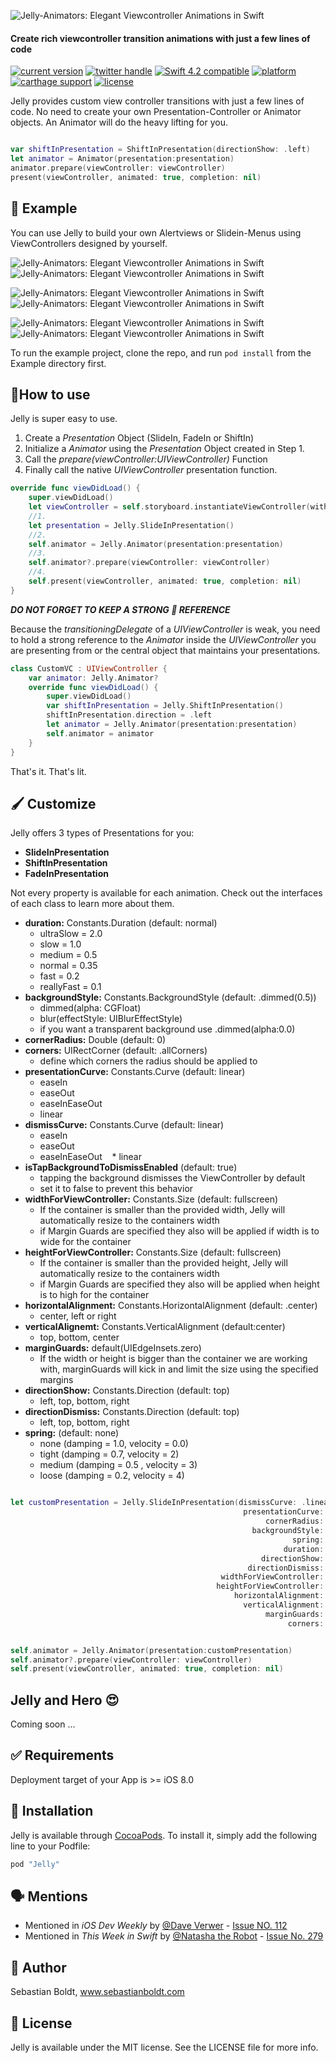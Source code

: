 
![Jelly-Animators: Elegant Viewcontroller Animations in Swift](https://github.com/SebastianBoldt/Jelly/blob/feature/2.0.0/Github/Jellyfish.png?raw=true)

#### Create rich viewcontroller transition animations with just a few lines of code

<a href="https://cocoapods.org/pods/Jelly"><img src="https://img.shields.io/badge/version-2.0.0-green.svg?longCache=true&style=flat-square" alt="current version" /></a>
<a href="http://twitter.com/sebastianboldt"><img src="https://img.shields.io/badge/twitter-@sebastianboldt-blue.svg?longCache=true&style=flat-square" alt="twitter handle" /></a>
<a href="https://developer.apple.com/swift"><img src="https://img.shields.io/badge/swift4.2-compatible-orange.svg?longCache=true&style=flat-square" alt="Swift 4.2 compatible" /></a>
<a href="https://www.apple.com/de/ios/ios-11/"><img src="https://img.shields.io/badge/platform-iOS-lightgray.svg?longCache=true&style=flat-square" alt="platform" /></a>
<a href="https://github.com/Carthage/Carthage"><img src="https://img.shields.io/badge/carthage-compatible-green.svg?longCache=true&style=flat-square" alt="carthage support" /></a>
<a href="https://en.wikipedia.org/wiki/MIT_License"><img src="https://img.shields.io/badge/license-MIT-lightgray.svg?longCache=true&style=flat-square" alt="license" /></a>

Jelly provides custom view controller transitions with just a few lines of code.
No need to create your own Presentation-Controller or Animator objects.
An Animator will do the heavy lifting for you.

```swift

var shiftInPresentation = ShiftInPresentation(directionShow: .left)
let animator = Animator(presentation:presentation)
animator.prepare(viewController: viewController)
present(viewController, animated: true, completion: nil)
```
## 📱 Example

You can use Jelly to build your own Alertviews or Slidein-Menus using ViewControllers designed by yourself.

![Jelly-Animators: Elegant Viewcontroller Animations in Swift](https://github.com/SebastianBoldt/Jelly/blob/master/Github/notification.gif?raw=true)   ![Jelly-Animators: Elegant Viewcontroller Animations in Swift](https://github.com/SebastianBoldt/Jelly/blob/master/Github/slideover.gif?raw=true)

![Jelly-Animators: Elegant Viewcontroller Animations in Swift](https://github.com/SebastianBoldt/Jelly/blob/master/Github/shiftindimmed.gif?raw=true)  ![Jelly-Animators: Elegant Viewcontroller Animations in Swift](https://github.com/SebastianBoldt/Jelly/blob/master/Github/shiftinblurred.gif?raw=true)

![Jelly-Animators: Elegant Viewcontroller Animations in Swift](https://github.com/SebastianBoldt/Jelly/blob/master/Github/fadin.gif?raw=true)  ![Jelly-Animators: Elegant Viewcontroller Animations in Swift](https://github.com/SebastianBoldt/Jelly/blob/master/Github/blurredslidein.gif?raw=true)


To run the example project, clone  the repo, and run `pod install` from the Example directory first.

## 🔧How to use

Jelly is super easy to use.

1. Create a *Presentation* Object (SlideIn, FadeIn or ShiftIn)
2. Initialize a *Animator* using the *Presentation* Object created in Step 1.
3. Call the *prepare(viewController:UIViewController)* Function
4. Finally call the native *UIViewController* presentation function.

```swift
override func viewDidLoad() {
    super.viewDidLoad()
    let viewController = self.storyboard.instantiateViewController(withIdentifier: "someViewController")
    //1.
    let presentation = Jelly.SlideInPresentation()
    //2.
    self.animator = Jelly.Animator(presentation:presentation)
    //3.
    self.animator?.prepare(viewController: viewController)
    //4.
    self.present(viewController, animated: true, completion: nil)
}

```

***DO NOT FORGET TO KEEP A STRONG 💪 REFERENCE***

Because the *transitioningDelegate* of a *UIViewController* is weak, you need to
hold a strong reference to the *Animator* inside the *UIViewController* you are presenting from or the central object that maintains your presentations.

```swift
class CustomVC : UIViewController {
    var animator: Jelly.Animator?
    override func viewDidLoad() {
        super.viewDidLoad()
        var shiftInPresentation = Jelly.ShiftInPresentation()
        shiftInPresentation.direction = .left
        let animator = Jelly.Animator(presentation:presentation)
        self.animator = animator
    }
}
```

That's it. That's lit.

## 🖌 Customize
Jelly offers 3 types of Presentations for you:
* **SlideInPresentation**
* **ShiftInPresentation**
* **FadeInPresentation**

Not every property is available for each animation.
Check out the interfaces of each class to learn more about them.

* **duration:** Constants.Duration (default: normal)
    * ultraSlow = 2.0
    * slow = 1.0
    * medium = 0.5
    * normal = 0.35
    * fast = 0.2
    * reallyFast = 0.1
* **backgroundStyle:** Constants.BackgroundStyle (default: .dimmed(0.5))
    * dimmed(alpha: CGFloat)
    * blur(effectStyle: UIBlurEffectStyle)
    * if you want a transparent background use .dimmed(alpha:0.0)
* **cornerRadius:** Double (default: 0)
* **corners:** UIRectCorner (default: .allCorners)
    * define which corners the radius should be applied to
* **presentationCurve:** Constants.Curve (default: linear)
    * easeIn
    * easeOut
    * easeInEaseOut
    * linear
* **dismissCurve:** Constants.Curve (default: linear)
    * easeIn
    * easeOut
    * easeInEaseOut
    * linear
* **isTapBackgroundToDismissEnabled** (default: true)
    * tapping the background dismisses the ViewController by default
    * set it to false to prevent this behavior
* **widthForViewController:** Constants.Size (default: fullscreen)
    * If the container is smaller than the provided width, Jelly will automatically resize to the containers width
    * if Margin Guards are specified they also will be applied if width is to wide for the container
* **heightForViewController:** Constants.Size (default: fullscreen)
    * If the container is smaller than the provided height, Jelly will automatically resize to the containers width
    * if Margin Guards are specified they also will be applied when height is to high for the container
* **horizontalAlignment:** Constants.HorizontalAlignment (default: .center)
    * center, left or right
* **verticalAlignemt:** Constants.VerticalAlignment (default:center)
    * top, bottom, center
* **marginGuards:** default(UIEdgeInsets.zero)
    * If the width or height is bigger than the container we are working with, marginGuards will kick in and limit the size using the specified margins
* **directionShow:** Constants.Direction (default: top)
    * left, top, bottom, right
* **directionDismiss:** Constants.Direction (default: top)
    * left, top, bottom, right
* **spring:** (default: none)
    * none (damping = 1.0, velocity = 0.0)
    * tight (damping = 0.7, velocity = 2)
    * medium (damping = 0.5 , velocity = 3)
    * loose (damping = 0.2, velocity = 4)

```swift

let customPresentation = Jelly.SlideInPresentation(dismissCurve: .linear,
                                                    presentationCurve: .linear,
                                                         cornerRadius: 15,
                                                      backgroundStyle: .blur(effectStyle: .light),
                                                               spring: .medium,
                                                             duration: .normal,
                                                        directionShow: .top,
                                                     directionDismiss: .top,
                                               widthForViewController: .fullscreen,
                                              heightForViewController: .custom(value:200) ,
                                                  horizontalAlignment: .center,
                                                    verticalAlignment: .top,
                                                         marginGuards: UIEdgeInsets(top: 0, left: 10, bottom: 0, right: 10),
                                                              corners: [.topLeft,.bottomRight])


self.animator = Jelly.Animator(presentation:customPresentation)
self.animator?.prepare(viewController: viewController)
self.present(viewController, animated: true, completion: nil)
```

## Jelly and Hero 😍

Coming soon ...

## ✅ Requirements

Deployment target of your App is >= iOS 8.0

## 📲 Installation

Jelly is available through [CocoaPods](http://cocoapods.org). To install
it, simply add the following line to your Podfile:

```ruby
pod "Jelly"
```
## 🗣 Mentions

* Mentioned in <i>iOS Dev Weekly</i> by <a href="https://twitter.com/daveverwer">@Dave Verwer</a> - <a href="http://iosdevweekly.com/issues/279"> Issue NO. 112 </a>
* Mentioned in <i>This Week in Swift</i> by <a href="https://twitter.com/NatashaTheRobot">@Natasha the Robot</a> - <a href="https://swiftnews.curated.co/issues/112#start"> Issue No. 279 </a>

## 🤖 Author

Sebastian Boldt, www.sebastianboldt.com

## 📄 License

Jelly is available under the MIT license. See the LICENSE file for more info.
